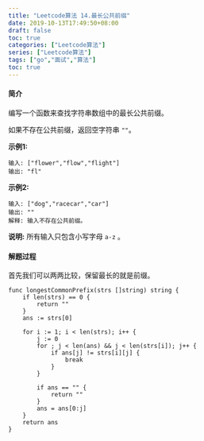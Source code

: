```yaml
---
title: "Leetcode算法 14.最长公共前缀"
date: 2019-10-13T17:49:50+08:00
draft: false
toc: true
categories: ["Leetcode算法"]
series: ["Leetcode算法"]
tags: ["go","面试","算法"]
toc: true
---
```


#### 简介

编写一个函数来查找字符串数组中的最长公共前缀。

如果不存在公共前缀，返回空字符串 `""`。

**示例1:**
``` golang
输入: ["flower","flow","flight"]
输出: "fl"
```

**示例2:**
``` golang
输入: ["dog","racecar","car"]
输出: ""
解释: 输入不存在公共前缀。
```

**说明:**
所有输入只包含小写字母 `a-z` 。

#### 解题过程

首先我们可以两两比较，保留最长的就是前缀。

``` golang
func longestCommonPrefix(strs []string) string {
	if len(strs) == 0 {
		return ""
	}
	ans := strs[0]
	
	for i := 1; i < len(strs); i++ {
		j := 0
		for ; j < len(ans) && j < len(strs[i]); j++ {
			if ans[j] != strs[i][j] {
				break
			}
		}
		
		if ans == "" {
			return ""
		}
		ans = ans[0:j]
	}
	return ans
}
```